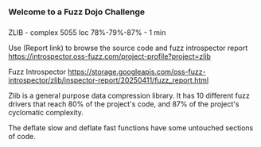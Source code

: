 ###
### Welcome to a Fuzz Dojo Challenge
###

ZLIB - complex 5055 loc 78%-79%-87% - 1 min

Use (Report link) to browse the source code and fuzz introspector report https://introspector.oss-fuzz.com/project-profile?project=zlib

Fuzz Introspector
https://storage.googleapis.com/oss-fuzz-introspector/zlib/inspector-report/20250411/fuzz_report.html

Zlib is a general purpose data compression library. It has 10 different fuzz drivers that reach 80% of the project's code, and 87% of the project's cyclomatic complexity.

The deflate slow and deflate fast functions have some untouched sections of code.
